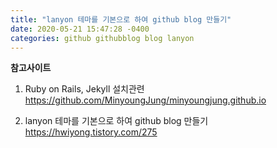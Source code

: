 ```yaml
---
title: "lanyon 테마를 기본으로 하여 github blog 만들기"
date: 2020-05-21 15:47:28 -0400
categories: github githubblog blog lanyon
---
```


__참고사이트__
1. Ruby on Rails, Jekyll 설치관련
	<https://github.com/MinyoungJung/minyoungjung.github.io>
	
2. lanyon 테마를 기본으로 하여 github blog 만들기
	<https://hwiyong.tistory.com/275>
